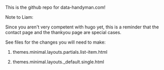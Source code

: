 This is the github repo for data-handyman.com!

Note to Liam:  

Since you aren't very competent with hugo yet, this is a reminder that
the contact page and the thankyou page are special cases.  

See files for the changes you will need to make:

1.  themes.minimal.layouts.partials.list-item.html

2.  themes.minimal.layouts._default.single.html
